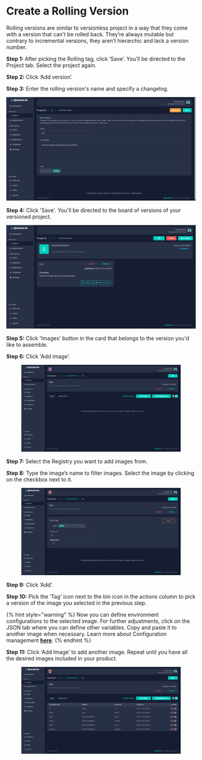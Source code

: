 # Create a Rolling Version

Rolling versions are similar to versionless project in a way that they come with a version that can't be rolled back. They’re always mutable but contrary to incremental versions, they aren’t hierarchic and lack a version number.

**Step 1:** After picking the Rolling tag, click ‘Save’. You’ll be directed to the Project tab. Select the project again.

**Step 2:** Click ‘Add version’.

**Step 3:** Enter the rolling version's name and specify a changelog.

![](<../../../../.gitbook/assets/dyrector-io-rolling-version-01 (1).png>)

**Step 4:** Click 'Save'. You'll be directed to the board of versions of your versioned project.

![](../../../../.gitbook/assets/dyrector-io-rolling-version-02.png)

**Step 5:** Click 'Images' button in the card that belongs to the version you'd like to assemble.

**Step 6:** Click 'Add image'.

<figure><img src="../../../../.gitbook/assets/dyrector-io-rolling-version-03.png" alt=""><figcaption></figcaption></figure>

**Step 7:** Select the Registry you want to add images from.

**Step 8:** Type the image’s name to filter images. Select the image by clicking on the checkbox next to it.

<figure><img src="../../../../.gitbook/assets/dyrector-io-rolling-version-04.png" alt=""><figcaption></figcaption></figure>

**Step 9:** Click ‘Add’.

**Step 10:** Pick the ‘Tag’ icon next to the bin icon in the actions column to pick a version of the image you selected in the previous step.

{% hint style="warning" %}
Now you can define environment configurations to the selected image. For further adjustments, click on the JSON tab where you can define other variables. Copy and paste it to another image when necessary. Learn more about Configuration management [**here**](../../../../features/configuration-management/).
{% endhint %}

**Step 11:** Click ‘Add Image’ to add another image. Repeat until you have all the desired images included in your product.

<figure><img src="../../../../.gitbook/assets/dyrector-io-rolling-version-05.png" alt=""><figcaption></figcaption></figure>
